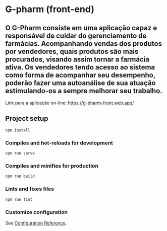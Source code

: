 # G-pharm (front-end)

## O G-Pharm consiste em uma aplicação capaz e responsável de cuidar do gerenciamento de farmácias. Acompanhando vendas dos produtos por vendedores, quais produtos são mais procurados, visando assim tornar a farmácia ativa. Os vendedores tendo acesso ao sistema como forma de acompanhar seu desempenho, poderão fazer uma autoanálise de sua atuação estimulando-os a sempre melhorar seu trabalho.
Link para a aplicação on-line: https://g-pharm-front.web.app/

## Project setup
```
npm install
```

### Compiles and hot-reloads for development
```
npm run serve
```

### Compiles and minifies for production
```
npm run build
```

### Lints and fixes files
```
npm run lint
```

### Customize configuration
See [Configuration Reference](https://cli.vuejs.org/config/).
